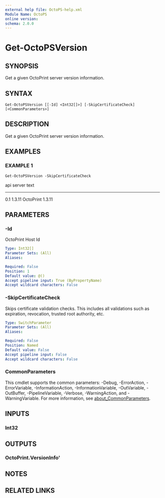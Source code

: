 ```yaml
---
external help file: OctoPS-help.xml
Module Name: OctoPS
online version:
schema: 2.0.0
---
```


# Get-OctoPSVersion

## SYNOPSIS
Get a given OctoPrint server version information.

## SYNTAX

```
Get-OctoPSVersion [[-Id] <Int32[]>] [-SkipCertificateCheck] [<CommonParameters>]
```

## DESCRIPTION
Get a given OctoPrint server version information.

## EXAMPLES

### EXAMPLE 1
```
Get-OctoPSVersion -SkipCertificateCheck
```

api server text
--- ------ ----
0.1 1.3.11 OctoPrint 1.3.11

## PARAMETERS

### -Id
OctoPrint Host  Id

```yaml
Type: Int32[]
Parameter Sets: (All)
Aliases:

Required: False
Position: 1
Default value: @()
Accept pipeline input: True (ByPropertyName)
Accept wildcard characters: False
```

### -SkipCertificateCheck
Skips certificate validation checks.
This includes all validations such as expiration, revocation, trusted root authority, etc.

```yaml
Type: SwitchParameter
Parameter Sets: (All)
Aliases:

Required: False
Position: Named
Default value: False
Accept pipeline input: False
Accept wildcard characters: False
```

### CommonParameters
This cmdlet supports the common parameters: -Debug, -ErrorAction, -ErrorVariable, -InformationAction, -InformationVariable, -OutVariable, -OutBuffer, -PipelineVariable, -Verbose, -WarningAction, and -WarningVariable. For more information, see [about_CommonParameters](http://go.microsoft.com/fwlink/?LinkID=113216).

## INPUTS

### Int32
## OUTPUTS

### OctoPrint.VersionInfo'
## NOTES

## RELATED LINKS
